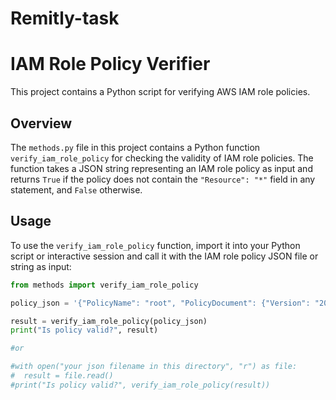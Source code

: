 # Remitly-task
# IAM Role Policy Verifier

This project contains a Python script for verifying AWS IAM role policies.

## Overview

The `methods.py` file in this project contains a Python function `verify_iam_role_policy` for checking the validity of IAM role policies. The function takes a JSON string representing an IAM role policy as input and returns `True` if the policy does not contain the `"Resource": "*"` field in any statement, and `False` otherwise.

## Usage

To use the `verify_iam_role_policy` function, import it into your Python script or interactive session and call it with the IAM role policy JSON file or string as input:

```python
from methods import verify_iam_role_policy

policy_json = '{"PolicyName": "root", "PolicyDocument": {"Version": "2012-10-17", "Statement": [{"Sid": "IamListAccess", "Effect": "Allow", "Action": ["iam:ListRoles", "iam:ListUsers"], "Resource": "arn:aws:iam::123456789012:role/*"}]}}'

result = verify_iam_role_policy(policy_json)
print("Is policy valid?", result)

#or

#with open("your json filename in this directory", "r") as file:
#  result = file.read()
#print("Is policy valid?", verify_iam_role_policy(result))

